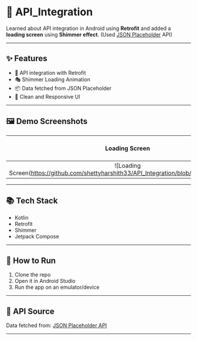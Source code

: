 # 🚀 API_Integration

Learned about API integration in Android using **Retrofit** and added a **loading screen** using **Shimmer effect**. (Used [JSON Placeholder](https://jsonplaceholder.typicode.com/) API)

---

## ✨ Features

- 📡 API integration with Retrofit
- 🎭 Shimmer Loading Animation
- 📦 Data fetched from JSON Placeholder
- 📱 Clean and Responsive UI

---

## 🖼️ Demo Screenshots

| Loading Screen | Data Loaded Screen |
|:---:|:---:|
| ![Loading Screen(https://github.com/shettyharshith33/API_Integration/blob/main/Shimmer.jpg)] | ![Data Screen](link-to-your-data-loaded-image) |

---

## 📚 Tech Stack

- Kotlin
- Retrofit
- Shimmer
- Jetpack Compose

---

## 🚀 How to Run

1. Clone the repo
2. Open it in Android Studio
3. Run the app on an emulator/device

---

## 🔗 API Source

Data fetched from: [JSON Placeholder API](https://jsonplaceholder.typicode.com/)

---
